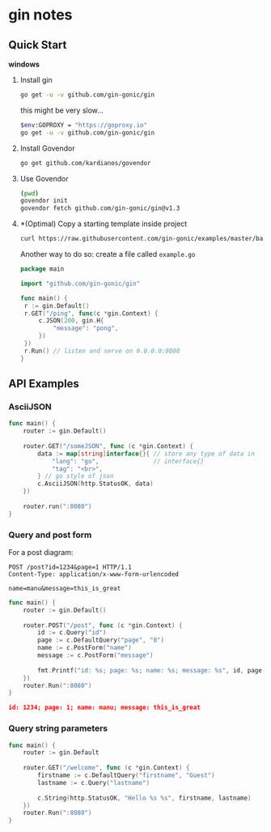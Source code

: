 # gin notes

## Quick Start

**windows**

1. Install gin

   ```bash
   go get -u -v github.com/gin-gonic/gin
   ```

   this might be very slow...

   ```bash
   $env:GOPROXY = "https://goproxy.io"
   go get -u -v github.com/gin-gonic/gin
   ```

2. Install Govendor

   ```bash
   go get github.com/kardianos/govendor
   ```

3. Use Govendor

   ```bash
   (pwd)
   govendor init
   govendor fetch github.com/gin-gonic/gin@v1.3
   ```

4. *(Optimal) Copy a starting template inside project

   ```bash
   curl https://raw.githubusercontent.com/gin-gonic/examples/master/basic/main.go > main.go
   ```

   Another way to do so: create a file called `example.go`

   ```go
   package main
   
   import "github.com/gin-gonic/gin"
   
   func main() {
   	r := gin.Default()
   	r.GET("/ping", func(c *gin.Context) {
   		c.JSON(200, gin.H{
   			"message": "pong",
   		})
   	})
   	r.Run() // listen and serve on 0.0.0.0:8080
   }
   ```

## API Examples

### AsciiJSON

```go
func main() {
    router := gin.Default()
    
    router.GET("/someJSON", func (c *gin.Context) {
        data := map[string]interface{}{ // store any type of data in
            "lang": "go",				// interface{}
            "tag": "<br>",
        } // go style of json
        c.AsciiJSON(http.StatusOK, data)
    })
    
    router.run(":8080")
}
```

### Query and post form

For a post diagram:

```http
POST /post?id=1234&page=1 HTTP/1.1
Content-Type: application/x-www-form-urlencoded

name=manu&message=this_is_great
```

```go
func main() {
    router := gin.Default()
    
    router.POST("/post", func (c *gin.Context) {
        id := c.Query("id")
        page := c.DefaultQuery("page", "0")
        name := c.PostForm("name")
        message := c.PostForm("message")
        
        fmt.Printf("id: %s; page: %s; name: %s; message: %s", id, page, name, message)
    })
    router.Run(":8080")
}
```

```json
id: 1234; page: 1; name: manu; message: this_is_great
```

### Query string parameters

```go
func main() {
    router := gin.Default
    
    router.GET("/welcome", func (c *gin.Context) {
        firstname := c.DefaultQuery("firstname", "Guest")
        lastname := c.Query("lastname")
        
        c.String(http.StatusOK, "Hello %s %s", firstname, lastname)
    })
    router.Run(":8080")
}
```

